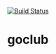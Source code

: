 [![Build Status](https://travis-ci.org/kobuz/goclub.svg?branch=master)](https://travis-ci.org/kobuz/goclub)

# goclub
